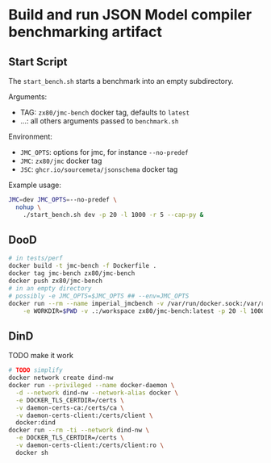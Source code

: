 # Build and run JSON Model compiler benchmarking artifact

## Start Script

The `start_bench.sh` starts a benchmark into an empty subdirectory.

Arguments:

- TAG: `zx80/jmc-bench` docker tag, defaults to `latest`
- ...: all others arguments passed to `benchmark.sh`

Environment:

- `JMC_OPTS`: options for jmc, for instance `--no-predef`
- `JMC`: `zx80/jmc` docker tag
- `JSC`: `ghcr.io/sourcemeta/jsonschema` docker tag

Example usage:

```bash
JMC=dev JMC_OPTS=--no-predef \
  nohup \
    ./start_bench.sh dev -p 20 -l 1000 -r 5 --cap-py &
```

## DooD

```sh
# in tests/perf
docker build -t jmc-bench -f Dockerfile .
docker tag jmc-bench zx80/jmc-bench
docker push zx80/jmc-bench
# in an empty directory
# possibly -e JMC_OPTS=$JMC_OPTS ## --env=JMC_OPTS
docker run --rm --name imperial_jmcbench -v /var/run/docker.sock:/var/run/docker.sock \
    -e WORKDIR=$PWD -v .:/workspace zx80/jmc-bench:latest -p 20 -l 10000 -r 5 --cap-py
```

## DinD

TODO make it work

```sh
# TODO simplify
docker network create dind-nw
docker run --privileged --name docker-daemon \
  -d --network dind-nw --network-alias docker \
  -e DOCKER_TLS_CERTDIR=/certs \
  -v daemon-certs-ca:/certs/ca \
  -v daemon-certs-client:/certs/client \
  docker:dind
docker run --rm -ti --network dind-nw \
  -e DOCKER_TLS_CERTDIR=/certs \
  -v daemon-certs-client:/certs/client:ro \
  docker sh
```
